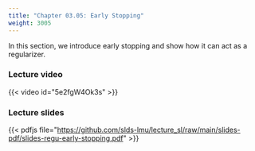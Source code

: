 ```yaml
---
title: "Chapter 03.05: Early Stopping"
weight: 3005
---
```

In this section, we introduce early stopping and show how it can act as a regularizer. 

<!--more-->

### Lecture video

{{< video id="5e2fgW4Ok3s" >}}

### Lecture slides

{{< pdfjs file="https://github.com/slds-lmu/lecture_sl/raw/main/slides-pdf/slides-regu-early-stopping.pdf" >}}